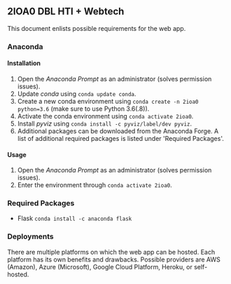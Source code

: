 ## 2IOA0 DBL HTI + Webtech
This document enlists possible requirements for the web app.

### Anaconda
#### Installation
1. Open the _Anaconda Prompt_ as an administrator (solves permission issues).
2. Update _conda_ using ```conda update conda```.
3. Create a new conda environment using ```conda create -n 2ioa0 python=3.6``` (make sure to use Python 3.6(.8)).
4. Activate the conda environment using ```conda activate 2ioa0```.
5. Install _pyviz_ using ```conda install -c pyviz/label/dev pyviz```.
6. Additional packages can be downloaded from the Anaconda Forge. A list of additional required packages is listed under 'Required Packages'.

#### Usage
1. Open the _Anaconda Prompt_ as an administrator (solves permission issues).
2. Enter the environment through ```conda activate 2ioa0```.

### Required Packages
- Flask ```conda install -c anaconda flask```

### Deployments
There are multiple platforms on which the web app can be hosted. Each platform has its own benefits and drawbacks. Possible providers are AWS (Amazon), Azure (Microsoft), Google Cloud Platform, Heroku, or self-hosted.
